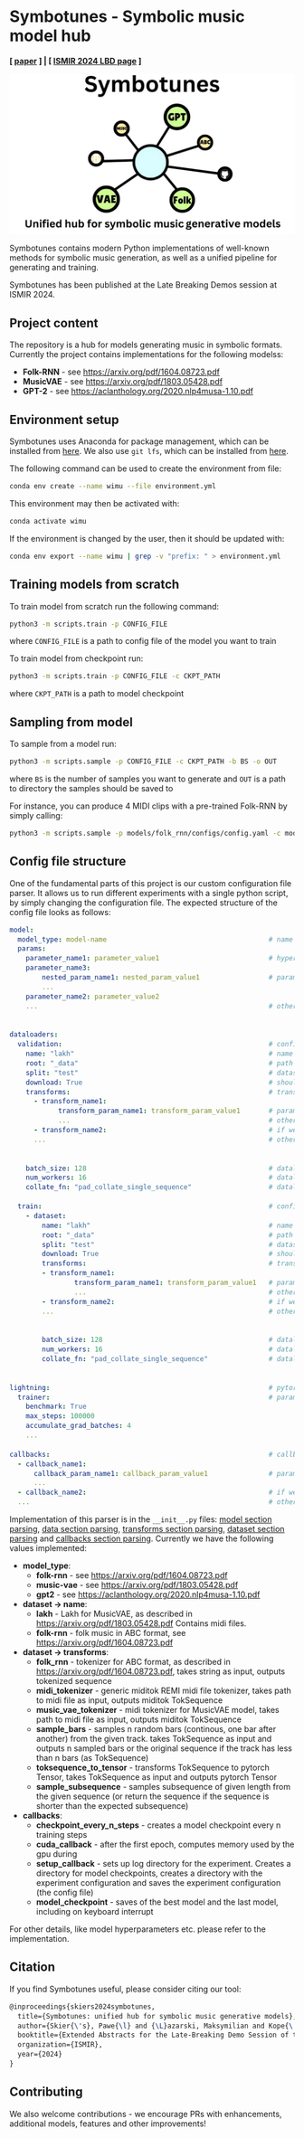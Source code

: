 # Symbotunes - Symbolic music model hub

**[ [paper](https://arxiv.org/abs/2410.20515) ] | [ [ISMIR 2024 LBD page](https://ismir2024program.ismir.net/lbd_453.html) ]**

![Logo of the app](img/symbotunes.png)

Symbotunes contains modern Python implementations of well-known methods for symbolic music generation, as well as a unified pipeline for generating and training.

Symbotunes has been published at the Late Breaking Demos session at ISMIR 2024.


## Project content

The repository is a hub for models generating music in symbolic formats. Currently the project contains implementations for the following modelss:

* **Folk-RNN** - see https://arxiv.org/pdf/1604.08723.pdf
* **MusicVAE** - see https://arxiv.org/pdf/1803.05428.pdf
* **GPT-2** - see https://aclanthology.org/2020.nlp4musa-1.10.pdf

## Environment setup

Symbotunes uses Anaconda for package management, which can be installed from [here](https://docs.conda.io/projects/conda/en/latest/user-guide/install/linux.html). We also use `git lfs`, which can be installed from [here](https://docs.github.com/en/repositories/working-with-files/managing-large-files/installing-git-large-file-storage).

The following command can be used to create the environment from file:
```sh
conda env create --name wimu --file environment.yml
```

This environment may then be activated with:
```sh
conda activate wimu
```

If the environment is changed by the user, then it should be updated with:
```sh
conda env export --name wimu | grep -v "prefix: " > environment.yml
```

## Training models from scratch
To train model from scratch run the following command:
```sh
python3 -m scripts.train -p CONFIG_FILE
```
where `CONFIG_FILE` is a path to config file of the model you want to train

To train model from checkpoint run:
```sh
python3 -m scripts.train -p CONFIG_FILE -c CKPT_PATH
```
where `CKPT_PATH` is a path to model checkpoint


## Sampling from model
To sample from a model run:
```sh
python3 -m scripts.sample -p CONFIG_FILE -c CKPT_PATH -b BS -o OUT
```
where `BS` is the number of samples you want to generate and `OUT` is a path to directory the samples should be saved to

For instance, you can produce 4 MIDI clips with a pre-trained Folk-RNN by simply calling:

```sh
python3 -m scripts.sample -p models/folk_rnn/configs/config.yaml -c models/folk_rnn/checkpoints/checkpoint.ckpt --b 4 -o ./results
```

## Config file structure

One of the fundamental parts of this project is our custom configuration file parser. It allows us to run different experiments with a single python script, by simply changing the configuration file. The expected structure of the config file looks as follows:

```yaml
model:
  model_type: model-name                                        # name of the model we want to train
  params:
    parameter_name1: parameter_value1                           # hyperparameter of the model that will be passed to the consturctor
    parameter_name3:
        nested_param_name1: nested_param_value1                 # parameters can be nested - this is still a yaml file
        ...
    parameter_name2: parameter_value2
    ...                                                         # other model hyperparameters


dataloaders:
  validation:                                                   # config for validation dataset
    name: "lakh"                                                # name of the dataset
    root: "_data"                                               # path to dataset files
    split: "test"                                               # dataset split - "test", "val" or "train"
    download: True                                              # should the dataset be downoloaded
    transforms:                                                 # transforms applied to data from dataset, they are applied sequentially from top to bottom
      - transform_name1:
            transform_param_name1: transform_param_value1       # param for transform constructor, again can be nested (dict, list etc.) cause it's a normal yaml file
            ...                                                 # other params
      - transform_name2:                                        # if we want to pass no params to transform we still need to add the ":"
      ...                                                       # other transforms


    batch_size: 128                                             # dataloader batch size
    num_workers: 16                                             # dataloader number of workers
    collate_fn: "pad_collate_single_sequence"                   # dataloader collate function

  train:                                                        # config for train dataset, same structure like the validation dataset
    - dataset:
        name: "lakh"                                            # name of the dataset
        root: "_data"                                           # path to dataset files
        split: "test"                                           # dataset split - "test", "val" or "train"
        download: True                                          # should the dataset be downoloaded
        transforms:                                             # transforms applied to data from dataset, they are applied sequentially from top to bottom
        - transform_name1:
                transform_param_name1: transform_param_value1   # param for transform constructor, again can be nested (dict, list etc.) cause it's a normal yaml file
                ...                                             # other params
        - transform_name2:                                      # if we want to pass no params to transform we still need to add the ":"
        ...                                                     # other transforms


        batch_size: 128                                         # dataloader batch size
        num_workers: 16                                         # dataloader number of workers
        collate_fn: "pad_collate_single_sequence"               # dataloader collate function


lightning:                                                      # pytorch lightning parameters
  trainer:                                                      # parameters passed to pytorch_lightning.Trainer class constructor
    benchmark: True
    max_steps: 100000
    accumulate_grad_batches: 4
    ...

callbacks:                                                      # callbacks to run during the experiment
  - callback_name1:
      callback_param_name1: callback_param_value1               # param for callback
      ...
  - callback_name2:                                             # if we want to pass no params to transform we still need to add the ":"
  ...                                                           # other callbacks
```

Implementation of this parser is in the `__init__.py` files: [model section parsing](models/__init__.py), [data section parsing](data/__init__.py), [transforms section parsing](data/transforms/__init__.py), [dataset section parsing](data/datasets/__init__.py) and [callbacks section parsing](callbacks/__init__.py). Currently we have the following values implemented:

* **model_type**:
    * **folk-rnn** - see https://arxiv.org/pdf/1604.08723.pdf
    * **music-vae** - see https://arxiv.org/pdf/1803.05428.pdf
    * **gpt2** - see https://aclanthology.org/2020.nlp4musa-1.10.pdf
* **dataset -> name**:
    * **lakh** - Lakh for MusicVAE, as described in https://arxiv.org/pdf/1803.05428.pdf Contains midi files.
    * **folk-rnn** - folk music in ABC format, see https://arxiv.org/pdf/1604.08723.pdf
* **dataset -> transforms**:
    * **folk_rnn** - tokenizer for ABC format, as described in https://arxiv.org/pdf/1604.08723.pdf, takes string as input, outputs tokenized sequence
    * **midi_tokenizer** - generic miditok REMI midi file tokenizer, takes path to midi file as input, outputs miditok TokSequence
    * **music_vae_tokenizer** - midi tokenizer for MusicVAE model, takes path to midi file as input, outputs miditok TokSequence
    * **sample_bars** - samples n random bars (continous, one bar after another) from the given track. takes TokSequence as input and outputs n sampled bars or the original sequence if the track has less than n bars (as TokSequence)
    * **toksequence_to_tensor** - transforms TokSequence to pytorch Tensor, takes TokSequence as input and outputs pytorch Tensor
    * **sample_subsequence** - samples subsequence of given length from the given sequence (or return the sequence if the sequence is shorter than the expected subsequence)
* **callbacks**:
    * **checkpoint_every_n_steps** - creates a model checkpoint every n training steps
    * **cuda_callback** - after the first epoch, computes memory used by the gpu during
    * **setup_callback** - sets up log directory for the experiment. Creates a directory for model checkpoints, creates a directory with the experiment configuration and saves the experiment configuration (the config file)
    * **model_checkpoint** - saves of the best model and the last model, including on keyboard interrupt

For other details, like model hyperparameters etc. please refer to the implementation.

## Citation

If you find Symbotunes useful, please consider citing our tool:

```tex
@inproceedings{skiers2024symbotunes,
  title={Symbotunes: unified hub for symbolic music generative models},
  author={Skier{\'s}, Pawe{\l} and {\L}azarski, Maksymilian and Kope{\'c}, Micha{\l} and Modrzejewski, Mateusz},
  booktitle={Extended Abstracts for the Late-Breaking Demo Session of the 25th International Society for Music Information Retrieval Conference},
  organization={ISMIR},
  year={2024}
}
```

## Contributing

We also welcome contributions - we encourage PRs with enhancements, additional models, features and other improvements!
